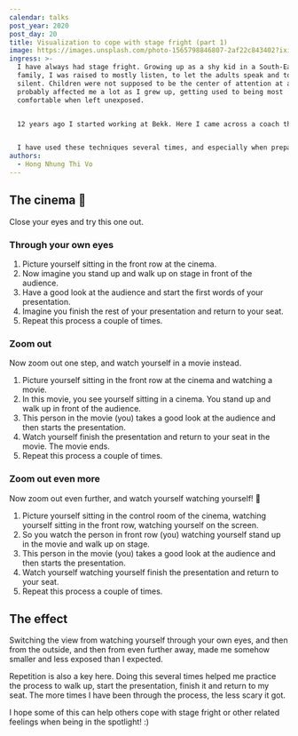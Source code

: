 ```yaml
---
calendar: talks
post_year: 2020
post_day: 20
title: Visualization to cope with stage fright (part 1)
image: https://images.unsplash.com/photo-1565798846807-2af22c843402?ixid=MXwxMjA3fDB8MHxwaG90by1wYWdlfHx8fGVufDB8fHw%3D&ixlib=rb-1.2.1&auto=format&fit=crop&w=916&q=80
ingress: >-
  I have always had stage fright. Growing up as a shy kid in a South-East Asian
  family, I was raised to mostly listen, to let the adults speak and to remain
  silent. Children were not supposed to be the center of attention at all. This
  probably affected me a lot as I grew up, getting used to being most
  comfortable when left unexposed.


  12 years ago I started working at Bekk. Here I came across a coach that shared a few visualization techniques with me to help me cope with my anxiety when being on stage, being in the spotlight.


  I have used these techniques several times, and especially when preparing for important presentations, for example competency days for the whole company or big conferences like JavaZone. Today I want to share the first technique with you! I call it **The cinema**.
authors:
  - Hong Nhung Thi Vo
---
```

## The cinema 🎥

Close your eyes and try this one out.

### Through your own eyes

1. Picture yourself sitting in the front row at the cinema.
2. Now imagine you stand up and walk up on stage in front of the audience. 
3. Have a good look at the audience and start the first words of your presentation.
4. Imagine you finish the rest of your presentation and return to your seat.
5. Repeat this process a couple of times.

### Zoom out

Now zoom out one step, and watch yourself in a movie instead.

1. Picture yourself sitting in the front row at the cinema and watching a movie. 
2. In this movie, you see yourself sitting in a cinema. You stand up and walk up in front of the audience.
3. This person in the movie (you) takes a good look at the audience and then starts the presentation.
4. Watch yourself finish the presentation and return to your seat in the movie. The movie ends.
5. Repeat this process a couple of times.

### Zoom out even more

Now zoom out even further, and watch yourself watching yourself! 🤯

1. Picture yourself sitting in the control room of the cinema, watching yourself sitting in the front row, watching yourself on the screen.
2. So you watch the person in front row (you) watching yourself stand up in the movie and walk up on stage.
3. This person in the movie (you) takes a good look at the audience and then starts the presentation.
4. Watch yourself watching yourself finish the presentation and return to your seat.
5. Repeat this process a couple of times.

## The effect

Switching the view from watching yourself through your own eyes, and then from the outside, and then from even further away, made me somehow smaller and less exposed than I expected.

Repetition is also a key here. Doing this several times helped me practice the process to walk up, start the presentation, finish it and return to my seat. The more times I have been through the process, the less scary it got.

I hope some of this can help others cope with stage fright or other related feelings when being in the spotlight! :)